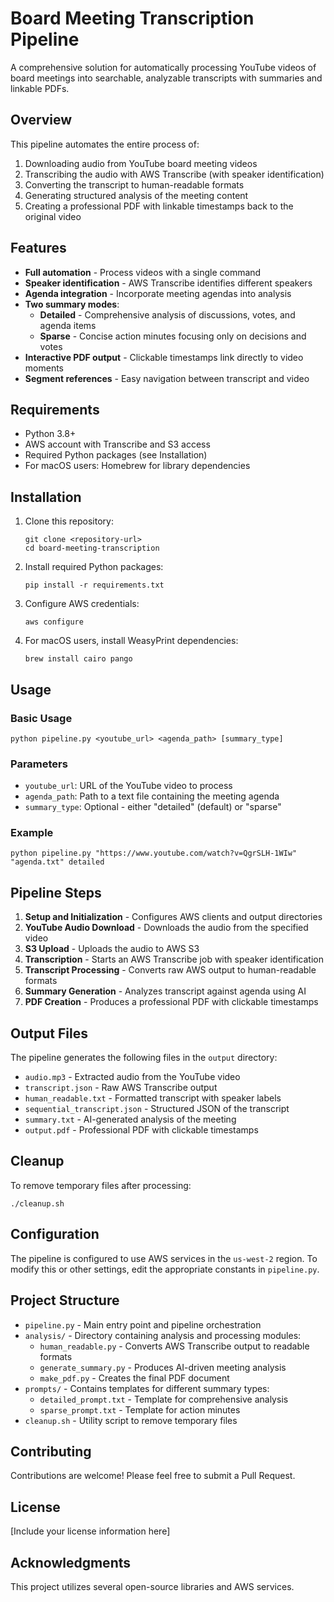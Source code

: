 # Board Meeting Transcription Pipeline

A comprehensive solution for automatically processing YouTube videos of board meetings into searchable, analyzable transcripts with summaries and linkable PDFs.

## Overview

This pipeline automates the entire process of:
1. Downloading audio from YouTube board meeting videos
2. Transcribing the audio with AWS Transcribe (with speaker identification)
3. Converting the transcript to human-readable formats
4. Generating structured analysis of the meeting content
5. Creating a professional PDF with linkable timestamps back to the original video

## Features

- **Full automation** - Process videos with a single command
- **Speaker identification** - AWS Transcribe identifies different speakers
- **Agenda integration** - Incorporate meeting agendas into analysis
- **Two summary modes**:
  - **Detailed** - Comprehensive analysis of discussions, votes, and agenda items
  - **Sparse** - Concise action minutes focusing only on decisions and votes
- **Interactive PDF output** - Clickable timestamps link directly to video moments
- **Segment references** - Easy navigation between transcript and video

## Requirements

- Python 3.8+
- AWS account with Transcribe and S3 access
- Required Python packages (see Installation)
- For macOS users: Homebrew for library dependencies

## Installation

1. Clone this repository:
   ```
   git clone <repository-url>
   cd board-meeting-transcription
   ```

2. Install required Python packages:
   ```
   pip install -r requirements.txt
   ```

3. Configure AWS credentials:
   ```
   aws configure
   ```

4. For macOS users, install WeasyPrint dependencies:
   ```
   brew install cairo pango
   ```

## Usage

### Basic Usage

```
python pipeline.py <youtube_url> <agenda_path> [summary_type]
```

### Parameters

- `youtube_url`: URL of the YouTube video to process
- `agenda_path`: Path to a text file containing the meeting agenda
- `summary_type`: Optional - either "detailed" (default) or "sparse"

### Example

```
python pipeline.py "https://www.youtube.com/watch?v=QgrSLH-1WIw" "agenda.txt" detailed
```

## Pipeline Steps

1. **Setup and Initialization** - Configures AWS clients and output directories
2. **YouTube Audio Download** - Downloads the audio from the specified video
3. **S3 Upload** - Uploads the audio to AWS S3
4. **Transcription** - Starts an AWS Transcribe job with speaker identification
5. **Transcript Processing** - Converts raw AWS output to human-readable formats
6. **Summary Generation** - Analyzes transcript against agenda using AI
7. **PDF Creation** - Produces a professional PDF with clickable timestamps

## Output Files

The pipeline generates the following files in the `output` directory:

- `audio.mp3` - Extracted audio from the YouTube video
- `transcript.json` - Raw AWS Transcribe output
- `human_readable.txt` - Formatted transcript with speaker labels
- `sequential_transcript.json` - Structured JSON of the transcript
- `summary.txt` - AI-generated analysis of the meeting
- `output.pdf` - Professional PDF with clickable timestamps

## Cleanup

To remove temporary files after processing:

```
./cleanup.sh
```

## Configuration

The pipeline is configured to use AWS services in the `us-west-2` region. To modify this or other settings, edit the appropriate constants in `pipeline.py`.

## Project Structure

- `pipeline.py` - Main entry point and pipeline orchestration
- `analysis/` - Directory containing analysis and processing modules:
  - `human_readable.py` - Converts AWS Transcribe output to readable formats
  - `generate_summary.py` - Produces AI-driven meeting analysis
  - `make_pdf.py` - Creates the final PDF document
- `prompts/` - Contains templates for different summary types:
  - `detailed_prompt.txt` - Template for comprehensive analysis
  - `sparse_prompt.txt` - Template for action minutes
- `cleanup.sh` - Utility script to remove temporary files

## Contributing

Contributions are welcome! Please feel free to submit a Pull Request.

## License

[Include your license information here]

## Acknowledgments

This project utilizes several open-source libraries and AWS services.
